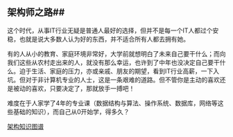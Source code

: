 ## 架构师之路##
这个时代，从事IT行业无疑是普通人最好的选择，但并不是每一个IT人都过个安稳，也就是说大多数人认为好的东西，并不适合所有人都去拥有她。

有的人从小的教育、家庭环境非常好，大学前就想明白了未来自己要干什么；而向我们这些从农村走出来的人，就没有那么幸运，也许到了中年也没决定自己要干什么。迫于生活、家庭的压力，亦或亲戚、朋友的期望，看到IT行业高薪，一下入坑。但对于非计算机专业的人士，这是一条艰难的道路。但不管你是主动的喜欢还是被动的喜欢，只要决定了，那就放手一搏吧！

难度在于人家学了4年的专业课（数据结构与算法、操作系统、数据库，网络等这些基础的知识），而自己从0开始学，得多久？

[架构知识图谱](https://github.com/Bobo-peng/architect-awesome)
